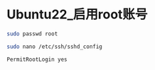 # Ubuntu22_启用root账号

```bash
sudo passwd root

sudo nano /etc/ssh/sshd_config

PermitRootLogin yes

```
